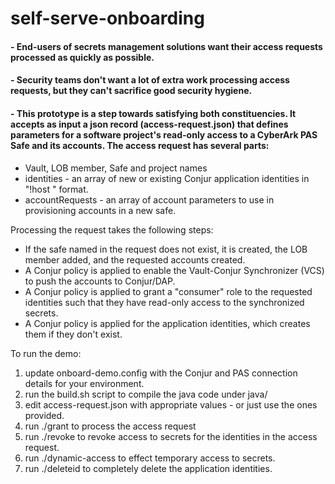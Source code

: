 # self-serve-onboarding

#### - End-users of secrets management solutions want their access requests processed as quickly as possible.

#### - Security teams don't want a lot of extra work processing access requests, but they can't sacrifice good security hygiene.

#### - This prototype is a step towards satisfying both constituencies. It accepts as input a json record (access-request.json) that defines parameters for a software project's read-only access to a CyberArk PAS Safe and its accounts. The access request has several parts:
 - Vault, LOB member, Safe and project names
 - identities - an array of new or existing Conjur application identities in "!host <name>" format.
 - accountRequests - an array of account parameters to use in provisioning accounts in a new safe.

Processing the request takes the following steps:
 - If the safe named in the request does not exist, it is created, the LOB member added, and the requested accounts created.
 - A Conjur policy is applied to enable the Vault-Conjur Synchronizer (VCS) to push the accounts to Conjur/DAP.
 - A Conjur policy is applied to grant a "consumer" role to the requested identities such that they have read-only access to the synchronized secrets.
 - A Conjur policy is applied for the application identities, which creates them if they don't exist.

To run the demo:
 1) update onboard-demo.config with the Conjur and PAS connection details for your environment.
 2) run the build.sh script to compile the java code under java/
 3) edit access-request.json with appropriate values - or just use the ones provided.
 4) run ./grant to process the access request
 5) run ./revoke to revoke access to secrets for the identities in the access request.
 6) run ./dynamic-access to effect temporary access to secrets.
 7) run ./deleteid to completely delete the application identities.

